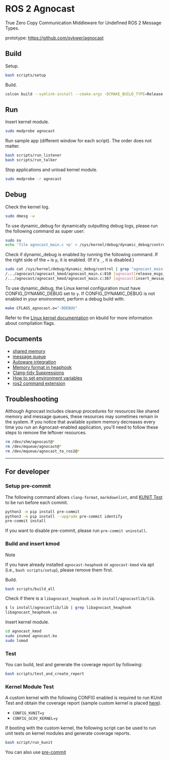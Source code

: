 # ROS 2 Agnocast

True Zero Copy Communication Middleware for Undefined ROS 2 Message Types.

prototype: <https://github.com/sykwer/agnocast>

## Build

Setup.

```bash
bash scripts/setup
```

Build.

```bash
colcon build --symlink-install --cmake-args -DCMAKE_BUILD_TYPE=Release
```

## Run

Insert kernel module.

```bash
sudo modprobe agnocast
```

Run sample app (different window for each script).
The order does not matter.

```bash
bash scripts/run_listener
bash scripts/run_talker
```

Stop applications and unload kernel module.

```bash
sudo modprobe -r agnocast
```

## Debug

Check the kernel log.

```bash
sudo dmesg -w
```

To use dynamic_debug for dynamically outputting debug logs, please run the following command as super user:

```bash
sudo su
echo 'file agnocast_main.c +p' > /sys/kernel/debug/dynamic_debug/control
```

Check if dynamic_debug is enabled by running the following command. If the right side of the `=` is `p`, it is enabled. (If it's `_`, it is disabled.)

```bash
sudo cat /sys/kernel/debug/dynamic_debug/control | grep "agnocast_main.c"
/.../agnocast/agnocast_kmod/agnocast_main.c:810 [agnocast]release_msgs_to_meet_depth =p "Release oldest message in the publisher_queue (publisher_pid=%d) of the topic (topic_name=%s) with qos_depth %d. (release_msgs_to_meet_depth)\012"
/.../agnocast/agnocast_kmod/agnocast_main.c:367 [agnocast]insert_message_entry =p "Insert an entry (topic_name=%s publisher_pid=%d msg_virtual_address=%lld timestamp=%lld). (insert_message_entry)"
```

To use dynamic_debug, the Linux kernel configuration must have CONFIG_DYNAMIC_DEBUG set to `y`.
If CONFIG_DYNAMIC_DEBUG is not enabled in your environment, perform a debug build with:

```bash
make CFLAGS_agnocast.o="-DDEBUG"
```

Refer to the [Linux kernel documentation](https://www.kernel.org/doc/Documentation/kbuild/makefiles.txt) on kbuild for more information about compilation flags.

## Documents

- [shared memory](./docs/shared_memory.md)
- [message queue](./docs/message_queue.md)
- [Autoware integration](./docs/autoware_integration.md)
- [Memory format in heaphook](./docs/heaphook_alignment.md)
- [Clang-tidy Suppressions](./docs/clang_tidy_suppression.md)
- [How to set environment variables](./docs/how_to_set_environment_variables.md)
- [ros2 command extension](./docs/ros2_command_extension.md)

## Troubleshooting

Although Agnocast includes cleanup procedures for resources like shared memory and message queues, these resources may sometimes remain in the system. If you notice that available system memory decreases every time you run an Agnocast-enabled application, you'll need to follow these steps to remove the leftover resources.

```bash
rm /dev/shm/agnocast@*
rm /dev/mqueue/agnocast@*
rm /dev/mqueue/agnocast_to_ros2@*
```

---

## For developer

### Setup pre-commit

The following command allows `clang-format`, `markdownlint`, and [KUNIT Test](./agnocast_kmod/agnocast_kunit.c) to be run before each commit.

```bash
python3 -m pip install pre-commit
python3 -m pip install --upgrade pre-commit identify
pre-commit install
```

If you want to disable pre-commit, please run `pre-commit uninstall`.

### Build and insert kmod

> [!NOTE]
> If you have already installed `agnocast-heaphook` or `agnocast-kmod` via apt (i.e., `bash scripts/setup`), please remove them first.

Build.

```bash
bash scripts/build_all
```

Check if there is a `libagnocast_heaphook.so` in `install/agnocastlib/lib`.

```bash
$ ls install/agnocastlib/lib | grep libagnocast_heaphook
libagnocast_heaphook.so
```

Insert kernel module.

```bash
cd agnocast_kmod
sudo insmod agnocast.ko
sudo lsmod
```

### Test

You can build, test and generate the coverage report by following:

```bash
bash scripts/test_and_create_report
```

### Kernel Module Test

A custom kernel with the following CONFIG enabled is required to run KUnit Test and obtain the coverage report (sample custom kernel is placed [here](https://drive.google.com/drive/folders/1sd8ROusgxhnEDOO0hbze3F5y47qtIdcM?usp=drive_link)).

- `CONFIG_KUNIT=y`
- `CONFIG_GCOV_KERNEL=y`

If booting with the custom kernel, the following script can be used to run unit tests on kernel modules and generate coverage reports.

```bash
bash script/run_kunit
```

You can also use [pre-commit](#setup-pre-commit)
